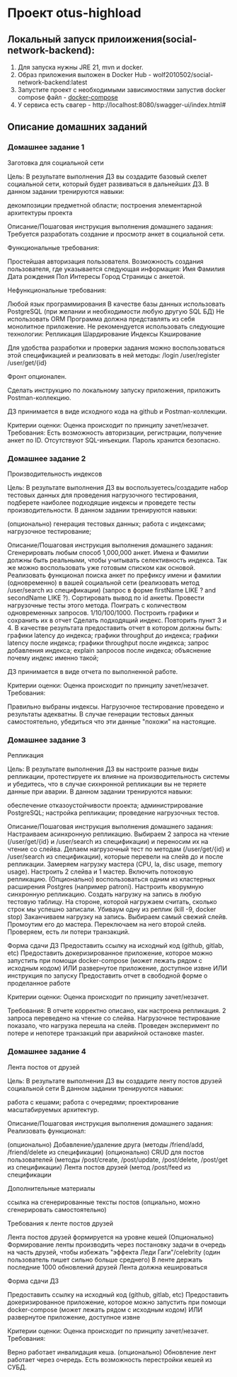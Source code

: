 # Проект otus-highload

## Локальный запуск прилоижения(social-network-backend):

1. Для запуска нужны JRE 21, mvn и docker.
2. Образ приложения выложен в Docker Hub - wolf2010502/social-network-backend:latest
3. Запустите проект с необходимыми зависимостями запустив docker compose файл - [docker-compose](./project-resources/docker/docker-compose.yml)
4. У сервиса есть свагер - http://localhost:8080/swagger-ui/index.html#

## Описание домашних заданий

### Домашнее задание 1
Заготовка для социальной сети

Цель:
В результате выполнения ДЗ вы создадите базовый скелет социальной сети, который будет развиваться в дальнейших ДЗ.
В данном задании тренируются навыки:

декомпозиции предметной области;
построения элементарной архитектуры проекта

Описание/Пошаговая инструкция выполнения домашнего задания:
Требуется разработать создание и просмотр анкет в социальной сети.

Функциональные требования:

Простейшая авторизация пользователя.
Возможность создания пользователя, где указывается следующая информация:
Имя
Фамилия
Дата рождения
Пол
Интересы
Город
Страницы с анкетой.

Нефункциональные требования:

Любой язык программирования
В качестве базы данных использовать PostgreSQL (при желании и необходимости любую другую SQL БД)
Не использовать ORM
Программа должна представлять из себя монолитное приложение.
Не рекомендуется использовать следующие технологии:
Репликация
Шардирование
Индексы
Кэширование

Для удобства разработки и проверки задания можно воспользоваться этой спецификацией и реализовать в ней методы:
/login
/user/register
/user/get/{id}

Фронт опционален.

Сделать инструкцию по локальному запуску приложения, приложить Postman-коллекцию.

ДЗ принимается в виде исходного кода на github и Postman-коллекции.

Критерии оценки:
Оценка происходит по принципу зачет/незачет.
Требования:
Есть возможность авторизации, регистрации, получение анкет по ID.
Отсутствуют SQL-инъекции.
Пароль хранится безопасно.

### Домашнее задание 2
Производительность индексов

Цель:
В результате выполнения ДЗ вы воспользуетесь/создадите набор тестовых данных для проведения нагрузочного тестирования, подберете наиболее подходящие индексы и проведете тесты производительности.
В данном задании тренируются навыки:

(опционально) генерация тестовых данных;
работа с индексами;
нагрузочное тестирование;

Описание/Пошаговая инструкция выполнения домашнего задания:
Сгенерировать любым способ 1,000,000 анкет. Имена и Фамилии должны быть реальными, чтобы учитывать селективность индекса. Так же можно воспользовать уже готовым списком как основой.
Реализовать функционал поиска анкет по префиксу имени и фамилии (одновременно) в вашей социальной сети (реализовать метод /user/search из спецификации) (запрос в форме firstName LIKE ? and secondName LIKE ?). Сортировать вывод по id анкеты.
Провести нагрузочные тесты этого метода. Поиграть с количеством одновременных запросов. 1/10/100/1000.
Построить графики и сохранить их в отчет
Сделать подходящий индекс.
Повторить пункт 3 и 4.
В качестве результата предоставить отчет в котором должны быть:
графики latency до индекса;
графики throughput до индекса;
графики latency после индекса;
графики throughput после индекса;
запрос добавления индекса;
explain запросов после индекса;
объяснение почему индекс именно такой;

ДЗ принимается в виде отчета по выполненной работе.

Критерии оценки:
Оценка происходит по принципу зачет/незачет.
Требования:

Правильно выбраны индексы.
Нагрузочное тестирование проведено и результаты адекватны.
В случае генерации тестовых данных самостоятельно, убедиться что эти данные "похожи" на настоящие.

### Домашнее задание 3
Репликация

Цель:
В результате выполнения ДЗ вы настроите разные виды репликации, протестируете их влияние на производительность системы и убедитесь, что в случае сихнронной репликации вы не теряете данные при аварии.
В данном задании тренируются навыки:

обеспечение отказоустойчивости проекта;
администрирование PostgreSQL;
настройка репликации;
проведение нагрузочных тестов.

Описание/Пошаговая инструкция выполнения домашнего задания:
Настраиваем асинхронную репликацию.
Выбираем 2 запроса на чтение (/user/get/{id} и /user/search из спецификации) и переносим их на чтение со слейва.
Делаем нагрузочный тест по методам (/user/get/{id} и /user/search из спецификации), которые перевели на слейв до и после репликации. Замеряем нагрузку мастера (CPU, la, disc usage, memory usage).
Настроить 2 слейва и 1 мастер.
Включить потоковую репликацию.
(Опционально) воспользоваться одним из кластерных расширения Postgres (например patroni).
Настроить кворумную синхронную репликацию.
Создать нагрузку на запись в любую тестовую таблицу. На стороне, которой нагружаем считать, сколько строк мы успешно записали.
Убиваум одну из реплик (kill -9, docker stop)
Заканчиваем нагрузку на запись.
Выбираем самый свежий слейв. Промоутим его до мастера. Переключаем на него второй слейв.
Проверяем, есть ли потери транзакций.

Форма сдачи ДЗ
Предоставить ссылку на исходный код (github, gitlab, etc)
Предоставить докеризированное приложение, которое можно запустить при помощи docker-compose (может лежать рядом с исходным кодом) ИЛИ развернутое приложение, доступное извне ИЛИ инструкция по запуску
Предоставить отчет в свободной форме о проделанное работе

Критерии оценки:
Оценка происходит по принципу зачет/незачет.

Требования:
В отчете корректно описано, как настроена репликация.
2 запроса переведено на чтение со слейва.
Нагрузочное тестирование показало, что нагрузка перешла на слейв.
Проведен эксперимент по потере и непотере транзакций при аварийной остановке master.

### Домашнее задание 4
Лента постов от друзей

Цель:
В результате выполнения ДЗ вы создадите ленту постов друзей социальной сети
В данном задании тренируются навыки:

работа с кешами;
работа с очередями;
проектирование масштабируемых архитектур.

Описание/Пошаговая инструкция выполнения домашнего задания:
Реализовать функционал:

(опционально) Добавление/удаление друга (методы /friend/add, /friend/delete из спецификации)
(опционально) CRUD для постов пользователей (методы /post/create, /post/update, /post/delete, /post/get из спецификации)
Лента постов друзей (метод /post/feed из спецификации

Дополнительные материалы

ссылка на сгенерированные тексты постов (опциально, можно сгенерировать самостоятельно)

Требования к ленте постов друзей

Лента постов друзей формируется на уровне кешей
(Опционально) Формирование ленты производить через постановку задачи в очередь на часть друзей, чтобы избежать "эффекта Леди Гаги"/celebrity (один пользователь пишет сильно больше среднего)
В ленте держать последние 1000 обновлений друзей
Лента должна кешироваться

Форма сдачи ДЗ

Предоставить ссылку на исходный код (github, gitlab, etc)
Предоставить докеризированное приложение, которое можно запустить при помощи docker-compose (может лежать рядом с исходным кодом) ИЛИ развернутое приложение, доступное извне

Критерии оценки:
Оценка происходит по принципу зачет/незачет.
Требования:

Верно работает инвалидация кеша.
(опционально) Обновление лент работает через очередь.
Есть возможность перестройки кешей из СУБД.